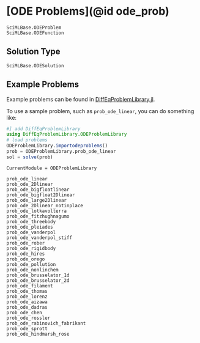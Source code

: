 # [ODE Problems](@id ode_prob)

```@docs
SciMLBase.ODEProblem
SciMLBase.ODEFunction
```

## Solution Type

```@docs
SciMLBase.ODESolution
```

## Example Problems

Example problems can be found in [DiffEqProblemLibrary.jl](https://github.com/SciML/DiffEqProblemLibrary.jl/tree/master/src/ode).

To use a sample problem, such as `prob_ode_linear`, you can do something like:

```julia
#] add DiffEqProblemLibrary
using DiffEqProblemLibrary.ODEProblemLibrary
# load problems
ODEProblemLibrary.importodeproblems()
prob = ODEProblemLibrary.prob_ode_linear
sol = solve(prob)
```

```@meta
CurrentModule = ODEProblemLibrary
```

```@docs
prob_ode_linear
prob_ode_2Dlinear
prob_ode_bigfloatlinear
prob_ode_bigfloat2Dlinear
prob_ode_large2Dlinear
prob_ode_2Dlinear_notinplace
prob_ode_lotkavolterra
prob_ode_fitzhughnagumo
prob_ode_threebody
prob_ode_pleiades
prob_ode_vanderpol
prob_ode_vanderpol_stiff
prob_ode_rober
prob_ode_rigidbody
prob_ode_hires
prob_ode_orego
prob_ode_pollution
prob_ode_nonlinchem
prob_ode_brusselator_1d
prob_ode_brusselator_2d
prob_ode_filament
prob_ode_thomas
prob_ode_lorenz
prob_ode_aizawa
prob_ode_dadras
prob_ode_chen
prob_ode_rossler
prob_ode_rabinovich_fabrikant
prob_ode_sprott
prob_ode_hindmarsh_rose
```
